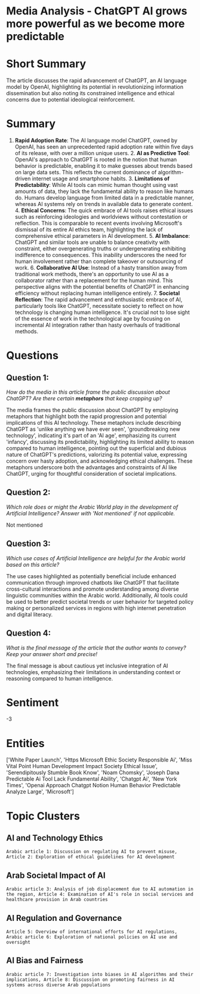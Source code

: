 # Media Analysis - ChatGPT AI grows more powerful as we become more predictable

# Short Summary
The article discusses the rapid advancement of ChatGPT, an AI language model by OpenAI, highlighting its potential in revolutionizing information dissemination but also noting its constrained intelligence and ethical concerns due to potential ideological reinforcement.

# Summary
1. **Rapid Adoption Rate**: The AI language model ChatGPT, owned by OpenAI, has seen an unprecedented rapid adoption rate within five days of its release, with over a million unique users. 2. **AI as Predictive Tool**: OpenAI's approach to ChatGPT is rooted in the notion that human behavior is predictable, enabling it to make guesses about trends based on large data sets. This reflects the current dominance of algorithm-driven internet usage and smartphone habits. 3. **Limitations of Predictability**: While AI tools can mimic human thought using vast amounts of data, they lack the fundamental ability to reason like humans do. Humans develop language from limited data in a predictable manner, whereas AI systems rely on trends in available data to generate content. 4. **Ethical Concerns**: The quick embrace of AI tools raises ethical issues such as reinforcing ideologies and worldviews without contestation or reflection. This is comparable to recent events involving Microsoft's dismissal of its entire AI ethics team, highlighting the lack of comprehensive ethical parameters in AI development. 5. **AI Imbalance**: ChatGPT and similar tools are unable to balance creativity with constraint, either overgenerating truths or undergenerating exhibiting indifference to consequences. This inability underscores the need for human involvement rather than complete takeover or outsourcing of work. 6. **Collaborative AI Use**: Instead of a hasty transition away from traditional work methods, there's an opportunity to use AI as a collaborator rather than a replacement for the human mind. This perspective aligns with the potential benefits of ChatGPT in enhancing efficiency without replacing human intelligence entirely. 7. **Societal Reflection**: The rapid advancement and enthusiastic embrace of AI, particularly tools like ChatGPT, necessitate society to reflect on how technology is changing human intelligence. It's crucial not to lose sight of the essence of work in the technological age by focusing on incremental AI integration rather than hasty overhauls of traditional methods.

# Questions
## Question 1:
*How do the media in this article frame the public discussion about ChatGPT? Are there certain **metaphors** that keep cropping up?*

The media frames the public discussion about ChatGPT by employing metaphors that highlight both the rapid progression and potential implications of this AI technology. These metaphors include describing ChatGPT as 'unlike anything we have ever seen', 'groundbreaking new technology', indicating it's part of an 'AI age', emphasizing its current 'infancy', discussing its predictability, highlighting its limited ability to reason compared to human intelligence, pointing out the superficial and dubious nature of ChatGPT's predictions, valorizing its potential value, expressing concern over hasty adoption, and acknowledging ethical challenges. These metaphors underscore both the advantages and constraints of AI like ChatGPT, urging for thoughtful consideration of societal implications.
## Question 2:
*Which role does or might the Arabic World play in the development of Artificial Intelligence? Answer with 'Not mentioned' if not applicable.*

Not mentioned
## Question 3:
*Which use cases of Artificial Intelligence are helpful for the Arabic world based on this article?*

The use cases highlighted as potentially beneficial include enhanced communication through improved chatbots like ChatGPT that facilitate cross-cultural interactions and promote understanding among diverse linguistic communities within the Arabic world. Additionally, AI tools could be used to better predict societal trends or user behavior for targeted policy making or personalized services in regions with high internet penetration and digital literacy.
## Question 4:
*What is the final message of the article that the author wants to convey? Keep your answer short and precise!*

The final message is about cautious yet inclusive integration of AI technologies, emphasizing their limitations in understanding context or reasoning compared to human intelligence.

# Sentiment
-3

# Entities
['White Paper Launch', 'Https Microsoft Ethic Society Responsible Ai', 'Miss Vital Point Human Development Impact Society Ethical Issue', 'Serendipitously Stumble Book Know', 'Noam Chomsky', 'Joseph Dana Predictable Ai Tool Lack Fundamental Ability', 'Chatgpt Ai', 'New York Times', 'Openai Approach Chatgpt Notion Human Behavior Predictable Analyze Large', 'Microsoft']

# Topic Clusters
## AI and Technology Ethics
	Arabic article 1: Discussion on regulating AI to prevent misuse, Article 2: Exploration of ethical guidelines for AI development
## Arab Societal Impact of AI
	Arabic article 3: Analysis of job displacement due to AI automation in the region, Article 4: Examination of AI's role in social services and healthcare provision in Arab countries
## AI Regulation and Governance
	Article 5: Overview of international efforts for AI regulations, Arabic article 6: Exploration of national policies on AI use and oversight
## AI Bias and Fairness
	Arabic article 7: Investigation into biases in AI algorithms and their implications, Article 8: Discussion on promoting fairness in AI systems across diverse Arab populations

